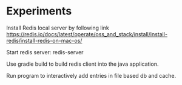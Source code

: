 # Experiments
Install Redis local server by following link https://redis.io/docs/latest/operate/oss_and_stack/install/install-redis/install-redis-on-mac-os/

Start redis server: redis-server

Use gradle build to build redis client into the java application.

Run program to interactively add entries in file based db and cache.

